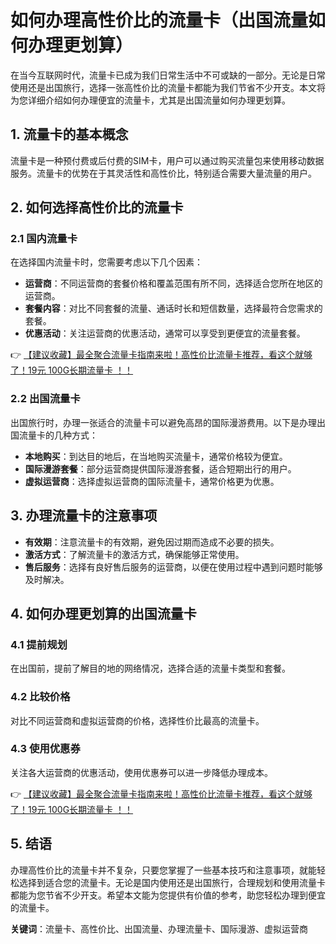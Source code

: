 # 如何办理高性价比的流量卡（出国流量如何办理更划算）

在当今互联网时代，流量卡已成为我们日常生活中不可或缺的一部分。无论是日常使用还是出国旅行，选择一张高性价比的流量卡都能为我们节省不少开支。本文将为您详细介绍如何办理便宜的流量卡，尤其是出国流量如何办理更划算。

## 1. 流量卡的基本概念

流量卡是一种预付费或后付费的SIM卡，用户可以通过购买流量包来使用移动数据服务。流量卡的优势在于其灵活性和高性价比，特别适合需要大量流量的用户。

## 2. 如何选择高性价比的流量卡

### 2.1 国内流量卡

在选择国内流量卡时，您需要考虑以下几个因素：
- **运营商**：不同运营商的套餐价格和覆盖范围有所不同，选择适合您所在地区的运营商。
- **套餐内容**：对比不同套餐的流量、通话时长和短信数量，选择最符合您需求的套餐。
- **优惠活动**：关注运营商的优惠活动，通常可以享受到更便宜的流量套餐。

👉 [【建议收藏】最全聚合流量卡指南来啦！高性价比流量卡推荐，看这个就够了！19元 100G长期流量卡 ！！](https://bit.ly/Liuliangka)

### 2.2 出国流量卡

出国旅行时，办理一张适合的流量卡可以避免高昂的国际漫游费用。以下是办理出国流量卡的几种方式：
- **本地购买**：到达目的地后，在当地购买流量卡，通常价格较为便宜。
- **国际漫游套餐**：部分运营商提供国际漫游套餐，适合短期出行的用户。
- **虚拟运营商**：选择虚拟运营商的国际流量卡，通常价格更为优惠。

## 3. 办理流量卡的注意事项

- **有效期**：注意流量卡的有效期，避免因过期而造成不必要的损失。
- **激活方式**：了解流量卡的激活方式，确保能够正常使用。
- **售后服务**：选择有良好售后服务的运营商，以便在使用过程中遇到问题时能够及时解决。

## 4. 如何办理更划算的出国流量卡

### 4.1 提前规划

在出国前，提前了解目的地的网络情况，选择合适的流量卡类型和套餐。

### 4.2 比较价格

对比不同运营商和虚拟运营商的价格，选择性价比最高的流量卡。

### 4.3 使用优惠券

关注各大运营商的优惠活动，使用优惠券可以进一步降低办理成本。

👉 [【建议收藏】最全聚合流量卡指南来啦！高性价比流量卡推荐，看这个就够了！19元 100G长期流量卡 ！！](https://bit.ly/Liuliangka)

## 5. 结语

办理高性价比的流量卡并不复杂，只要您掌握了一些基本技巧和注意事项，就能轻松选择到适合您的流量卡。无论是国内使用还是出国旅行，合理规划和使用流量卡都能为您节省不少开支。希望本文能为您提供有价值的参考，助您轻松办理到便宜的流量卡。

**关键词**：流量卡、高性价比、出国流量、办理流量卡、国际漫游、虚拟运营商